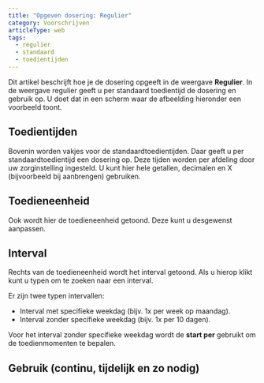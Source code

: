 ```yaml
---
title: "Opgeven dosering: Regulier"
category: Voorschrijven
articleType: web
tags:
  - regulier
  - standaard
  - toedientijden
---
```

Dit artikel beschrijft hoe je de dosering opgeeft in de weergave **Regulier**. In de weergave regulier geeft u per standaard toedientijd de dosering en gebruik op. U doet dat in een scherm waar de afbeelding hieronder een voorbeeld toont.

## Toedientijden

Bovenin worden vakjes voor de standaardtoedientijden. Daar geeft u per standaardtoedientijd een dosering op. Deze tijden worden per afdeling door uw zorginstelling ingesteld. U kunt hier hele getallen, decimalen en X (bijvoorbeeld bij aanbrengen) gebruiken.

## Toedieneenheid

Ook wordt hier de toedieneenheid getoond. Deze kunt u desgewenst aanpassen.

## Interval

Rechts van de toedieneenheid wordt het interval getoond. Als u hierop klikt kunt u typen om te zoeken naar een interval.

Er zijn twee typen intervallen:

* Interval met specifieke weekdag (bijv. 1x per week op maandag).
* Interval zonder specifieke weekdag (bijv. 1x per 10 dagen).

Voor het interval zonder specifieke weekdag wordt de **start per** gebruikt om de toedienmomenten te bepalen.

## Gebruik (continu, tijdelijk en zo nodig)